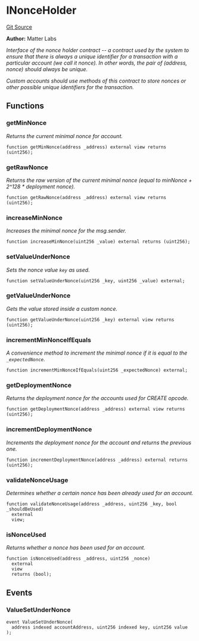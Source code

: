 # INonceHolder
[Git Source](https://github.com/matter-labs/zksync-contracts/blob/a1506a91fd7e3b73aa6fe10caf12e32f39e26211/contracts/system-contracts/interfaces/INonceHolder.sol)

**Author:**
Matter Labs

*Interface of the nonce holder contract -- a contract used by the system to ensure
that there is always a unique identifier for a transaction with a particular account (we call it nonce).
In other words, the pair of (address, nonce) should always be unique.*

*Custom accounts should use methods of this contract to store nonces or other possible unique identifiers
for the transaction.*


## Functions
### getMinNonce

*Returns the current minimal nonce for account.*


```solidity
function getMinNonce(address _address) external view returns (uint256);
```

### getRawNonce

*Returns the raw version of the current minimal nonce
(equal to minNonce + 2^128 * deployment nonce).*


```solidity
function getRawNonce(address _address) external view returns (uint256);
```

### increaseMinNonce

*Increases the minimal nonce for the msg.sender.*


```solidity
function increaseMinNonce(uint256 _value) external returns (uint256);
```

### setValueUnderNonce

*Sets the nonce value `key` as used.*


```solidity
function setValueUnderNonce(uint256 _key, uint256 _value) external;
```

### getValueUnderNonce

*Gets the value stored inside a custom nonce.*


```solidity
function getValueUnderNonce(uint256 _key) external view returns (uint256);
```

### incrementMinNonceIfEquals

*A convenience method to increment the minimal nonce if it is equal
to the `_expectedNonce`.*


```solidity
function incrementMinNonceIfEquals(uint256 _expectedNonce) external;
```

### getDeploymentNonce

*Returns the deployment nonce for the accounts used for CREATE opcode.*


```solidity
function getDeploymentNonce(address _address) external view returns (uint256);
```

### incrementDeploymentNonce

*Increments the deployment nonce for the account and returns the previous one.*


```solidity
function incrementDeploymentNonce(address _address) external returns (uint256);
```

### validateNonceUsage

*Determines whether a certain nonce has been already used for an account.*


```solidity
function validateNonceUsage(address _address, uint256 _key, bool _shouldBeUsed)
  external
  view;
```

### isNonceUsed

*Returns whether a nonce has been used for an account.*


```solidity
function isNonceUsed(address _address, uint256 _nonce)
  external
  view
  returns (bool);
```

## Events
### ValueSetUnderNonce

```solidity
event ValueSetUnderNonce(
  address indexed accountAddress, uint256 indexed key, uint256 value
);
```

